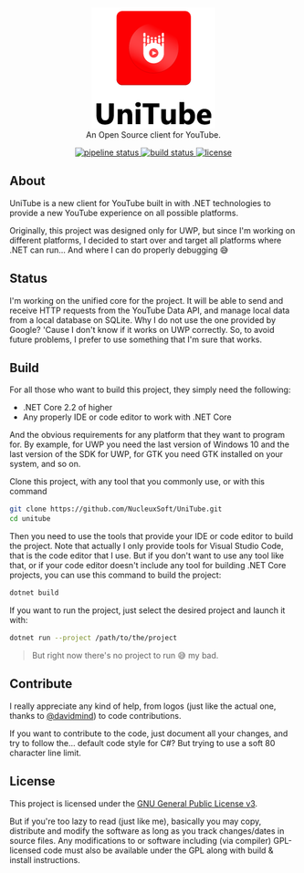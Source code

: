<div align="center">
  <p align="center">
    <img src="data/logos/Unitube-vertical.png">
    <br>
    An Open Source client for YouTube.
  </p>
</div>
<div align="center">
  <p align="center">
    <a href="https://gitlab.com/nucleux-software/unitube/commits/master">
      <img alt="pipeline status" src="https://gitlab.com/nucleux-software/unitube/badges/master/pipeline.svg"/>
    </a>
    <a href="https://travis-ci.org/NucleuxSoft/UniTube">
      <img alt="build status" src="https://travis-ci.org/NucleuxSoft/UniTube.svg?branch=master">
    </a>
    <a href="LICENSE">
      <img alt="license" src="https://img.shields.io/github/license/nucleuxsoft/unitube.svg">
    </a>
  </p>
</div>

## About
UniTube is a new client for YouTube built in with .NET technologies to provide a
new YouTube experience on all possible platforms.

Originally, this project was designed only for UWP, but since I'm working on
different platforms, I decided to start over and target all platforms where .NET
can run... And where I can do properly debugging 😅️

## Status
I'm working on the unified core for the project. It will be able to send and
receive HTTP requests from the YouTube Data API, and manage local data from a
local database on SQLite. Why I do not use the one provided by Google? 'Cause I
don't know if it works on UWP correctly. So, to avoid future problems, I prefer
to use something that I'm sure that works.

## Build
For all those who want to build this project, they simply need the following:

- .NET Core 2.2 of higher
- Any properly IDE or code editor to work with .NET Core

And the obvious requirements for any platform that they want to program for. By
example, for UWP you need the last version of Windows 10 and the last version
of the SDK for UWP, for GTK you need GTK installed on your system, and so on.

Clone this project, with any tool that you commonly use, or with this command

```sh
git clone https://github.com/NucleuxSoft/UniTube.git
cd unitube
```

Then you need to use the tools that provide your IDE or code editor to build the
project. Note that actually I only provide tools for Visual Studio Code, that is
the code editor that I use. But if you don't want to use any tool like that, or
if your code editor doesn't include any tool for building .NET Core projects,
you can use this command to build the project:

```sh
dotnet build
```

If you want to run the project, just select the desired project and launch it
with:

```sh
dotnet run --project /path/to/the/project
```

> But right now there's no project to run 😅️ my bad.

## Contribute
I really appreciate any kind of help, from logos (just like the actual one,
thanks to [@davidmind](https://github.com/davidmind)) to code contributions.

If you want to contribute to the code, just document all your changes, and try
to follow the... default code style for C#? But trying to use a soft 80
character line limit.

## License
This project is licensed under the [GNU General Public License v3](LICENSE).

But if you're too lazy to read (just like me), basically you may copy,
distribute and modify the software as long as you track changes/dates in source
files. Any modifications to or software including (via compiler) GPL-licensed
code must also be available under the GPL along with build & install
instructions.
